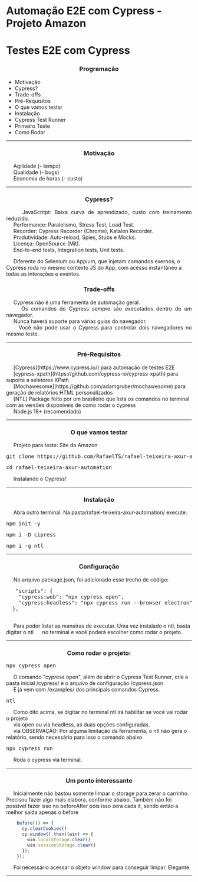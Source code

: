 # Automação E2E com Cypress - Projeto Amazon

<h1 align="left">
  Testes E2E com Cypress
</h1>

<h3 align="center">Programação</h3>

<ul>
  <li>Motivação</li>
  <li>Cypress?</li>
  <li>Trade-offs</li>
  <li>Pré-Requisitos</li>
  <li>O que vamos testar</li>
  <li>Instalação</li>
  <li>Cypress Test Runner</li>
  <li>Primeiro Teste</li>
  <li>Como Rodar</li>
</ul>

<hr>

<h3 align="center">Motivação</h3>

<p align="left">
  &nbsp;&nbsp;&nbsp;&nbsp;&nbsp;Agilidade (- tempo)<br>
  &nbsp;&nbsp;&nbsp;&nbsp;&nbsp;Qualidade (- bugs)<br>
  &nbsp;&nbsp;&nbsp;&nbsp;&nbsp;Economia de horas (- custo)
</p>

<hr>

<h3 align="center"> 
  Cypress?
</h3>

<p align="justify">
  &nbsp;&nbsp;&nbsp;&nbsp;&nbsp;JavaScritpt: Baixa curva de aprendizado, custo com treinamento reduzido.<br>
  &nbsp;&nbsp;&nbsp;&nbsp;&nbsp;Performance: Paralelismo, Stress Test, Load Test.<br>
  &nbsp;&nbsp;&nbsp;&nbsp;&nbsp;Recorder: Cypress Recorder (Chrome), Katalon Recorder.<br>
  &nbsp;&nbsp;&nbsp;&nbsp;&nbsp;Produtividade: Auto-reload, Spies, Stubs e Mocks.<br>
  &nbsp;&nbsp;&nbsp;&nbsp;&nbsp;Licença: OpenSource (Mit).<br>
  &nbsp;&nbsp;&nbsp;&nbsp;&nbsp;End-to-end tests, Integration tests, Unit tests.<br>

  &nbsp;&nbsp;&nbsp;&nbsp;&nbsp;Diferente do Selenium ou Appium, que injetam comandos exernos, o Cypress roda no mesmo contexto JS do App, com acesso instantâneo a todas as interações e eventos.
</p>

<h3 align="center"> 
  Trade-offs
</h3>

<p align="justify">
  &nbsp;&nbsp;&nbsp;&nbsp;&nbsp;Cypress não é uma ferramenta de automação geral.<br>
  &nbsp;&nbsp;&nbsp;&nbsp;&nbsp;Os comandos do Cypress sempre são executados dentro de um navegador.<br>
  &nbsp;&nbsp;&nbsp;&nbsp;&nbsp;Nunca haverá suporte para várias guias do navegador.<br>
  &nbsp;&nbsp;&nbsp;&nbsp;&nbsp;Você não pode usar o Cypress para controlar dois navegadores no mesmo teste.
</p>

<hr>

<h3 align="center"> 
  Pré-Requisitos
</h3>

<p>
  &nbsp;&nbsp;&nbsp;&nbsp;&nbsp;[Cypress](https://www.cypress.io/) para automação de testes E2E<br>
  &nbsp;&nbsp;&nbsp;&nbsp;&nbsp;[cypress-xpath](https://github.com/cypress-io/cypress-xpath) para suporte a seletores XPath<br>
  &nbsp;&nbsp;&nbsp;&nbsp;&nbsp;[Mochawesome](https://github.com/adamgruber/mochawesome) para geração de relatórios HTML personalizados<br>
  &nbsp;&nbsp;&nbsp;&nbsp;&nbsp;[NTL] Package feito por um brasileiro que lista os comandos no terminal com as versões disponíveis de como rodar o cypress<br>
  &nbsp;&nbsp;&nbsp;&nbsp;&nbsp;Node.js 18+ (recomendado)
</p>

<hr>

<h3 align="center"> 
  O que vamos testar
</h3>

<p align="justify">
  &nbsp;&nbsp;&nbsp;&nbsp;&nbsp;Projeto para teste: Site da Amazon
  <pre>git clone https://github.com/RafaelTS/rafael-teixeira-axur-automation.git</pre>
  <pre>cd rafael-teixeira-axur-automation</pre>
  &nbsp;&nbsp;&nbsp;&nbsp;&nbsp;Instalando o Cypress!
</p>

<hr>

<h3 align="center"> 
  Instalação
</h3>

<p align="justify">
  &nbsp;&nbsp;&nbsp;&nbsp;&nbsp;Abra outro terminal. Na pasta/rafael-teixeira-axur-automation/ execute:
  <pre>npm init -y</pre>
  <pre>npm i -D cipress</pre>
  <pre>npm i -g ntl</pre>
</p>

<hr>

<h3 align="center"> 
  Configuração
</h3>

<p align="left">
  &nbsp;&nbsp;&nbsp;&nbsp;&nbsp;No arquivo package.json, foi adicionado esse trecho de código:
  <pre>
   "scripts": {
    "cypress:web": "npx cypress open",
    "cypress:headless": "npx cypress run --browser electron"
  },
  </pre>
  &nbsp;&nbsp;&nbsp;&nbsp;&nbsp;Para poder listar as maneiras de executar. Uma vez instalado o ntl, basta digitar o ntl
  &nbsp;&nbsp;&nbsp;&nbsp;&nbsp;no terminal e você poderá escolher como rodar o projeto.
  
</p>
<hr>

<h3 align="center"> 
  Como rodar o projeto:
</h3>

<p align="left">
    <pre>npx cypress open</pre>
    &nbsp;&nbsp;&nbsp;&nbsp;&nbsp;O comando "cypress open", além de abrir o Cypress Test Runner, cria a pasta inicial /cypress/ e o arquivo de configuração /cypress.json<br>
    &nbsp;&nbsp;&nbsp;&nbsp;&nbsp;E já vem com /examples/ dos principais comandos Cypress.<br>
    <pre>ntl</pre>
    &nbsp;&nbsp;&nbsp;&nbsp;&nbsp;Como dito acima, se digitar no terminal ntl irá habilitar se você vai rodar o projeto<br>
    &nbsp;&nbsp;&nbsp;&nbsp;&nbsp;via open ou via headless, as duas opções configuradas.<br>
    &nbsp;&nbsp;&nbsp;&nbsp;&nbsp;via OBSERVAÇÃO: Por alguma limitação da ferramenta, o ntl não gera o relatório, sendo necessário para isso o comando abaixo
    <pre>npx cypress run</pre>
    &nbsp;&nbsp;&nbsp;&nbsp;&nbsp;Roda o cypress via terminal.<br>
</p>

<hr>

<h3 align="center"> 
  Um ponto interessante
</h3>

<p align="left">
  &nbsp;&nbsp;&nbsp;&nbsp;&nbsp;Inicialmente não bastou somente limpar o storage para zerar o carrinho. Precisou fazer algo mais elabora, conforme abaixo. Também não foi possível fazer isso no beforeAfter pois isso zera cada it, sendo então a melhor saída apenas o before<br>

```js
    before(() => {
      cy.clearCookies()
      cy.window().then((win) => {
        win.localStorage.clear()
        win.sessionStorage.clear()
      });
    });
```

  &nbsp;&nbsp;&nbsp;&nbsp;&nbsp;Foi necessário acessar o objeto window para conseguir limpar. Elegante.<br>
</p>

<hr>
